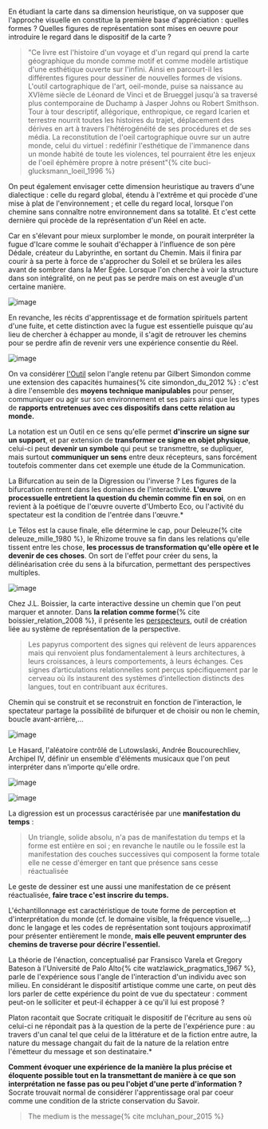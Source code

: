 En étudiant la carte dans sa dimension heuristique, on va supposer que l'approche visuelle en constitue la première base d'appréciation : quelles formes ? Quelles figures de représentation sont mises en oeuvre pour introduire le regard dans le dispositif de la carte ?

>"Ce livre est l'histoire d'un voyage et d'un regard qui prend la carte géographique du monde comme motif et comme modèle artistique d'une esthétique ouverte sur l'infini. Ainsi en parcourt-il les différentes figures pour dessiner de nouvelles formes de visions. L'outil cartographique de l'art, oeil-monde, puise sa naissance au XVIème siècle de Léonard de Vinci et de Brueggel jusqu'à sa traversé plus contemporaine de Duchamp à Jasper Johns ou Robert Smithson. Tour à tour descriptif, allégorique, enthropique, ce regard Icarien et terrestre nourrit toutes les histoires du trajet, déplacement des dérives en art à travers l'hétérogénéité de ses procédures et de ses média. La reconstitution de l'oeil cartographique ouvre sur un autre monde, celui du virtuel : redéfinir l'esthétique de l'immanence dans un monde habité de toute les violences, tel pourraient être les enjeux de l'oeil éphémère propre à notre présent"{% cite buci-glucksmann_loeil_1996 %}

On peut également envisager cette dimension heuristique au travers d'une dialectique : celle du regard global, étendu à l'extrême et qui procède d'une mise à plat de l'environnement ; et celle du regard local, lorsque l'on chemine sans connaître notre environnement dans sa totalité. Et c'est cette dernière qui procède de la représentation d'un Réel en acte.

Car en s'élevant pour mieux surplomber le monde, on pourait interpréter la fugue d'Icare comme le souhait d'échapper à l'influence de son père Dédale, créateur du Labyrinthe, en sortant du Chemin. Mais il finira par courir à sa perte à force de s'approcher du Soleil et se brûlera les ailes avant de sombrer dans la Mer Egée. Lorsque l'on cherche à voir la structure dans son intégralité, on ne peut pas se perdre mais on est aveugle d'un certaine manière.

![image](https://bifurcation.etxetxe.fr/images/chartres.jpg)

En revanche, les récits d'apprentissage et de formation spirituels partent d'une fuite, et cette distinction avec la fugue est essentielle puisque qu'au lieu de chercher à échapper au monde, il s'agit de retrouver les chemins pour se perdre afin de revenir vers une expérience consentie du Réel.

![image](https://bifurcation.etxetxe.fr/images/jetty.jpg)

On va considérer [l'Outil](https://bifurcation.etxetxe.fr/7-annexes/lexique/) selon l'angle retenu par Gilbert Simondon comme une extension des capacités humaines{% cite simondon_du_2012 %} : c'est à dire l'ensemble des **moyens technique manipulables** pour penser, communiquer ou agir sur son environnement et ses pairs ainsi que les types de **rapports entretenues avec ces dispositifs dans cette relation au monde.**

La notation est un Outil en ce sens qu'elle permet **d'inscrire un signe sur un support**, et par extension de **transformer ce signe en objet physique**, celui-ci peut **devenir un symbole** qui peut se transmettre, se dupliquer, mais surtout **communiquer un sens** entre deux récepteurs, sans forcément toutefois commenter dans cet exemple une étude de la Communication.

La Bifurcation au sein de la Digression ou l'inverse ? Les figures de la bifurcation rentrent dans les domaines de l'interactivité. **L'œuvre processuelle entretient la question du chemin comme fin en soi**, on en revient à la poétique de l'œuvre ouverte d'Umberto Eco, ou l'activité du spectateur est la condition de l'entrée dans l'œuvre.*

Le Télos est la cause finale, elle détermine le cap, pour Deleuze{% cite deleuze_mille_1980 %}, le Rhizome trouve sa fin dans les relations qu'elle tissent entre les chose, **les processus de transformation qu'elle opère et le devenir de ces choses**. On sort de l'effet pour créer du sens, la délinéarisation crée du sens à la bifurcation, permettant des perspectives multiples.

![image](https://bifurcation.etxetxe.fr/images/perspecteurs.jpg)

Chez J.L. Boissier, la carte interactive dessine un chemin que l'on peut marquer et annoter. Dans **la relation comme forme**{% cite boissier_relation_2008 %}, il présente les [perspecteurs](http://www.ciren.org/ciren/productions/perspecteurs/index.html), outil de création liée au système de représentation de la perspective.

>Les papyrus comportent des signes qui relèvent de leurs apparences mais qui renvoient plus fondamentalement à leurs architectures, à leurs croissances, à leurs comportements, à leurs échanges. Ces signes d’articulations relationnelles sont perçus spécifiquement par le cerveau où ils instaurent des systèmes d’intellection distincts des langues, tout en contribuant aux écritures.

Chemin qui se construit et se reconstruit en fonction de l'interaction, le spectateur partage la possibilité de bifurquer et de choisir ou non le chemin, boucle avant-arrière,...

![image](https://bifurcation.etxetxe.fr/images/archipel.jpg)

Le Hasard, l'aléatoire contrôlé de Lutowslaski, Andrée Boucourechliev, Archipel IV, définir un ensemble d'éléments musicaux que l'on peut interpréter  dans n'importe qu'elle ordre.

![image](https://bifurcation.etxetxe.fr/images/cage.jpg)

![image](https://bifurcation.etxetxe.fr/images/xenakis.png)

La digression est un processus caractérisée par une **manifestation du temps** :

>Un triangle, solide absolu, n'a pas de manifestation du temps et la forme est entière en soi ; en revanche le nautile ou le fossile est la manifestation des couches successives qui composent la forme totale elle ne cesse d'émerger en tant que présence sans cesse réactualisée

Le geste de dessiner est une aussi une manifestation de ce présent réactualisée, **faire trace c'est inscrire du temps.**

L'échantillonnage est caractéristique de toute forme de perception et d'interprétation du monde (cf. le domaine visible, la fréquence visuelle,...) donc le langage et les codes de représentation sont toujours approximatif pour présenter entièrement le monde, **mais elle peuvent emprunter des chemins de traverse pour décrire l'essentiel.**

La théorie de l'énaction, conceptualisé par Fransisco Varela et Gregory Bateson à l'Université de Palo Alto{% cite watzlawick_pragmatics_1967 %}, parle de l'expérience sous l'angle de l'interaction d'un individu avec son milieu. En considérant le dispositif artistique comme une carte, on peut dès lors parler de cette expérience du point de vue du spectateur : comment peut-on le solliciter et peut-il échapper à ce qu'il lui est proposé ?

Platon racontait que Socrate critiquait le dispositif de l'écriture au sens où celui-ci ne répondait pas à la question de la perte de l'expérience pure : au travers d'un canal tel que celui de la littérature et de la fiction entre autre, la nature du message changait du fait de la nature de la relation entre l'émetteur du message et son destinataire.*

**Comment évoquer une expérience de la manière la plus précise et éloquente possible tout en la transmettant de manière à ce que son interprétation ne fasse pas ou peu l'objet d'une perte d'information ?** Socrate trouvait normal de considérer l'apprentissage oral par coeur comme une condition de la stricte conservation du Savoir.

>The medium is the message{% cite mcluhan_pour_2015  %}
